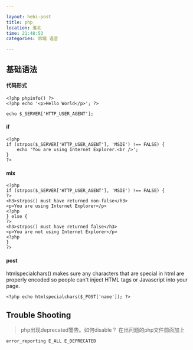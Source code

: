 ```yaml
---

layout: hebi-post
title: php
location: 淮北
time: 21:48:53
categories: 后端 语言

---
```


## 基础语法

#### 代码形式
```
<?php phpinfo() ?>
<?php echo '<p>Hello World</p>'; ?>

```

<!--more-->

```
echo $_SERVER['HTTP_USER_AGENT'];
```

#### if

```
<?php
if (strpos($_SERVER['HTTP_USER_AGENT'], 'MSIE') !== FALSE) {
    echo 'You are using Internet Explorer.<br />';
}
?>
```

#### mix

```
<?php
if (strpos($_SERVER['HTTP_USER_AGENT'], 'MSIE') !== FALSE) {
?>
<h3>strpos() must have returned non-false</h3>
<p>You are using Internet Explorer</p>
<?php
} else {
?>
<h3>strpos() must have returned false</h3>
<p>You are not using Internet Explorer</p>
<?php
}
?>
```

#### post

htmlspecialchars() makes sure any characters that are special in html
are properly encoded
so people can't inject HTML tags or Javascript into your page.

```
<?php echo htmlspecialchars($_POST['name']); ?>
```

## Trouble Shooting

> php出现deprecated警告。如何disable？
在出问题的php文件前面加上
```
error_reporting E_ALL E_DEPRECATED
```

